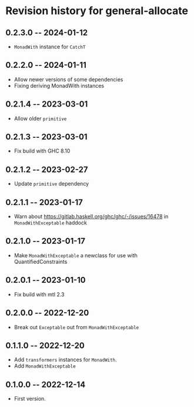# Revision history for general-allocate

## 0.2.3.0 -- 2024-01-12

* `MonadWith` instance for `CatchT`

## 0.2.2.0 -- 2024-01-11

* Allow newer versions of some dependencies
* Fixing deriving MonadWith instances

## 0.2.1.4 -- 2023-03-01

* Allow older `primitive`

## 0.2.1.3 -- 2023-03-01

* Fix build with GHC 8.10

## 0.2.1.2 -- 2023-02-27

* Update `primitive` dependency

## 0.2.1.1 -- 2023-01-17

* Warn about https://gitlab.haskell.org/ghc/ghc/-/issues/16478 in `MonadWithExceptable` haddock

## 0.2.1.0 -- 2023-01-17

* Make `MonadWithExceptable` a newclass for use with QuantifiedConstraints

## 0.2.0.1 -- 2023-01-10

* Fix build with mtl 2.3

## 0.2.0.0 -- 2022-12-20

* Break out `Exceptable` out from `MonadWithExceptable`

## 0.1.1.0 -- 2022-12-20

* Add `transformers` instances for `MonadWith`.
* Add `MonadWithExceptable`

## 0.1.0.0 -- 2022-12-14

* First version.
